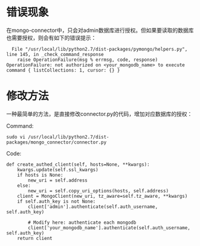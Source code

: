# 错误现象

在mongo-connector中，只会对admin数据库进行授权。但如果要读取的数据库也需要授权，则会有如下的错误提示：

      File "/usr/local/lib/python2.7/dist-packages/pymongo/helpers.py", line 145, in _check_command_response
        raise OperationFailure(msg % errmsg, code, response)
    OperationFailure: not authorized on <your_mongodb_name> to execute command { listCollections: 1, cursor: {} }

# 修改方法

一种最简单的方法，是直接修改connector.py的代码，增加对应数据库的授权：

Command:

    sudo vi /usr/local/lib/python2.7/dist-packages/mongo_connector/connector.py

Code:

    def create_authed_client(self, hosts=None, **kwargs):
        kwargs.update(self.ssl_kwargs)
        if hosts is None:
            new_uri = self.address
        else:
            new_uri = self.copy_uri_options(hosts, self.address)
        client = MongoClient(new_uri, tz_aware=self.tz_aware, **kwargs)
        if self.auth_key is not None:
            client['admin'].authenticate(self.auth_username, self.auth_key)

            # Modify here: authenticate each mongodb
            client['your_mongodb_name'].authenticate(self.auth_username, self.auth_key)
        return client
